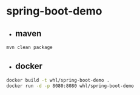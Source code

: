 # spring-boot-demo

- ## maven
```bash
mvn clean package
```

- ## docker
```bash
docker build -t whl/spring-boot-demo .
docker run -d -p 8080:8080 whl/spring-boot-demo
```
